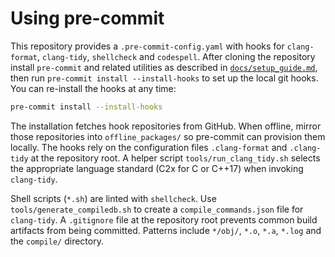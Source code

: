 # Using pre-commit

This repository provides a `.pre-commit-config.yaml` with hooks for
`clang-format`, `clang-tidy`, `shellcheck` and `codespell`. After cloning the
repository install `pre-commit` and related utilities as described in
[`docs/setup_guide.md`](setup_guide.md), then run `pre-commit install
--install-hooks` to set up the local git hooks. You can re-install the hooks at
any time:

```sh
pre-commit install --install-hooks
```

The installation fetches hook repositories from GitHub. When offline,
mirror those repositories into `offline_packages/` so pre-commit can
provision them locally. The hooks rely on the configuration files `.clang-format` and
`.clang-tidy` at the repository root.  A helper script
`tools/run_clang_tidy.sh` selects the appropriate language standard
(C2x for C or C++17) when invoking `clang-tidy`.

Shell scripts (`*.sh`) are linted with `shellcheck`.
Use `tools/generate_compiledb.sh` to create a `compile_commands.json` file for
`clang-tidy`.
A `.gitignore` file at the repository root prevents common build artifacts from
being committed. Patterns include `*/obj/`, `*.o`, `*.a`, `*.log` and the
`compile/` directory.
